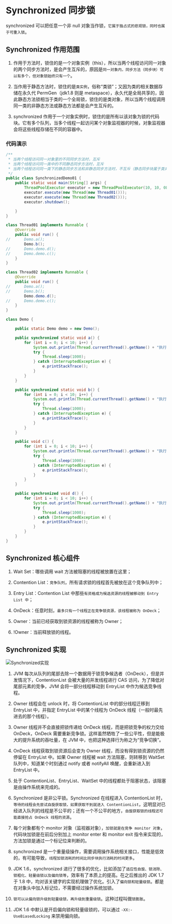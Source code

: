 # Synchronized 同步锁

synchronized 可以把任意一个非 null 对象当作锁，`它属于独占式的悲观锁，同时也属于可重入锁`。

## Synchronized 作用范围

1. 作用于方法时，锁住的是一个对象实例（this），所以当两个线程访问同一对象的两个同步方法时，是会产生互斥的，原因是`同一对象内，同步方法（同步块）可以有多个，但对象锁始终只有一个`。

2. 当作用于静态方法时，锁住的是`类实例`，俗称“类锁”；又因为类的相关数据存储在永久代 PermGen（jdk1.8 则是 metaspace），永久代是全局共享的，因此静态方法锁相当于类的一个全局锁，锁住的是类对象，所以当两个线程调用同一类的非静态方法或静态方法都是会产生互斥的。

3. synchronized 作用于一个对象实例时，锁住的是所有以该对象为锁的代码块。它有多个队列，当多个线程一起访问某个对象监视器的时候，对象监视器会将这些线程存储在不同的容器中。


### 代码演示

``` java
/**
 * 当两个线程访问同一对象里的不同同步方法时，互斥
 * 当两个线程访问同一类中的不同静态同步方法时，互斥
 * 当两个线程访问同一类下的静态同步方法和非静态同步方法时，不互斥（静态同步块属于类对象，非静态同步块属于类的实例对象）
 */
public class SynchronizedDemo01 {
	public static void main(String[] args) {
		ThreadPoolExecutor executor = new ThreadPoolExecutor(10, 10, 0L, TimeUnit.MILLISECONDS, new LinkedBlockingQueue<Runnable>(), Executors.defaultThreadFactory());
		executor.execute(new Thread(new Thread01()));
		executor.execute(new Thread(new Thread02()));
		executor.shutdown();

	}
}

class Thread01 implements Runnable {
	@Override
	public void run() {
//		Demo.a();
		Demo.b();
//		Demo.demo.d();
//		Demo.demo.c();
	}
}

class Thread02 implements Runnable {
	@Override
	public void run() {
//		Demo.a();
//		Demo.b();
		Demo.demo.d();
//		Demo.demo.c();
	}
}

class Demo {

	public static Demo demo = new Demo();

	public synchronized static void a() {
		for (int i = 0; i < 10; i++) {
			System.out.println(Thread.currentThread().getName() + "执行 a() ...");
			try {
				Thread.sleep(1000);
			} catch (InterruptedException e) {
				e.printStackTrace();
			}
		}
	}

	public synchronized static void b() {
		for (int i = 0; i < 10; i++) {
			System.out.println(Thread.currentThread().getName() + "执行 b() ...");
			try {
				Thread.sleep(1000);
			} catch (InterruptedException e) {
				e.printStackTrace();
			}
		}
	}

	public void c() {
		for (int i = 0; i < 10; i++) {
			System.out.println(Thread.currentThread().getName() + "执行 c() ...");
			try {
				Thread.sleep(1000);
			} catch (InterruptedException e) {
				e.printStackTrace();
			}
		}
	}

	public synchronized void d() {
		for (int i = 0; i < 10; i++) {
			System.out.println(Thread.currentThread().getName() + "执行 d() ...");
			try {
				Thread.sleep(1000);
			} catch (InterruptedException e) {
				e.printStackTrace();
			}
		}
	}
}
```

## Synchronized 核心组件

1. Wait Set：哪些调用 wait 方法被阻塞的线程被放置在这里；

2. Contention List：`竞争队列`，所有请求锁的线程首先被放在这个竞争队列中；

3. Entry List：Contention List 中那些`有资格成为候选资源的线程被移动到 Entry List 中`；

4. OnDeck：任意时刻，`最多只有一个线程正在竞争锁资源，该线程被称为 OnDeck`；

5. Owner：当前已经获取到锁资源的线程被称为 Owner；

6. !Owner：当前释放锁的线程。

## Synchronized 实现

<img :src="$withBase('/img/java/thread/Synchronized实现.png')" alt="Synchronized实现">

1. JVM 每次从队列的尾部去除一个数据用于锁竞争候选者（OnDeck），但是并发情况下，ContentionList 会被大量的并发线程进行 CAS 访问，为了降低对尾部元素的竞争，JVM 会将一部分线程移动到 EntryList 中作为候选竞争线程。

2. Owner 线程会在 unlock 时，将 ContentionList 中的部分线程迁移到 EntryList 中，并指定 EntryList 中的某个线程为 OnDeck 线程（一般时最先进去的那个线程）。

3. Owner 线程并不会直接把锁传递给 OnDeck 线程，而是把锁竞争的权力交给 OnDeck，OnDeck 需要重新竞争锁。这样虽然牺牲了一些公平性，但是能极大的提升系统的吞吐量，在 JVM 中，也把这种选择行为称之为“竞争切换”。

4. OnDeck 线程获取到锁资源后会变为 Owner 线程，而没有得到锁资源的仍然停留在 EntryList 中。如果 Owner 线程被 wait 方法阻塞，则转移到 WaitSet 队列中，知道某个时刻通过 notify 或者 notifyAll 唤醒，会重新进入到 EntryList 中。

5. 处于 ContentionList、EntryList、WaitSet 中的线程都处于阻塞状态，该阻塞是由操作系统来完成的。

6. Synchronized 是非公平锁。Synchronized 在线程进入 ContentionList 时，`等待的线程会先尝试自旋获取锁，如果获取不到就进入 ContentionList`，这明显对已经进入队列的线程是不公平的；还有一个不公平的地方，`自旋获取锁的线程还可能直接抢占 OnDeck 线程的资源`。

7. 每个对象都有个 monitor 对象（监视器对象），`加锁就是在竞争 monitor 对象`，代码块加锁是在前后分别加上 monitor enter 和 monitor exit 指令来实现的，方法加锁是通过一个标记位来判断的。

8. synchronized 是一个重量级操作，需要调用操作系统相关接口，性能是低效的，有可能导致，`线程加锁消耗的时间比同步块执行消耗的时间更多`。

9. JDK 1.6，synchronized 进行了很多的优化，比如添加了`适应性自旋、锁消除、锁粗化、轻量级锁以及偏向锁等`，效率有了本质上的提高。在之后推出的 JDK 1.7 于 1.8 中，均对该关键字的实现机理做了优化。引入了`偏向锁和轻量级锁`。都是在对象头中加入标记位，不需要经过操作系统加锁。

10. `锁可以从偏向锁升级到轻量级锁，再升级到重量级锁`。这种过程叫做`锁膨胀`。

11. JDK 1.6 中默认是开启偏向锁和轻量级锁的，可以通过 `-XX:-UseBiasedLocking` 来禁用偏向锁。